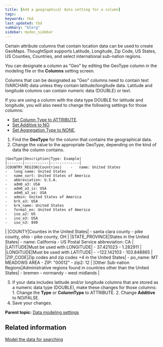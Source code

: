 ```yaml
---
title: [Add a geographical data setting for a column]
tags: 
keywords: tbd
last_updated: tbd
summary: "blerg"
sidebar: mydoc_sidebar
---
```

Certain attribute columns that contain location data can be used to create GeoMaps. ThoughtSpot supports Latitude, Longitude, Zip Code, US States, US Counties, Countries, and select international sub-nation regions.

You can designate a column as "Geo" by editing the GeoType column in the modeling file or the **Columns** setting screen.

Columns that can be designated as "Geo" columns need to contain text (VARCHAR) data unless they contain latitude/longitude data. Latitude and longitude columns can contain numeric data (DOUBLE) or text.

If you are using a column with the data type DOUBLE for latitude and longitude, you will also need to change the following settings for those columns:

-   [Set Column Type to ATTRIBUTE](change_column_type.html#).
-   [Set Additive to NO](change_column_additive.html#).
-   [Set Aggregation Type to NONE](change_aggreg_type.html#).

1.   Find the **GeoType** for the column that contains the geographical data.
2.   Change the value to the appropriate GeoType, depending on the kind of data the column contains.

    |GeoType|Description|Type: Example|
    |-------|-----------|-------------|
    |COUNTRY_REGION|Countries|    -   name: United States
    -   long name: United States
    -   name_sort: United States of America
    -   abbreviation: U.S.A.
    -   adm0_a3: USA
    -   adm0_a3_is: USA
    -   adm0_a3_us: USA
    -   admin: United States of America
    -   brk_a3: USA
    -   brk_name: United States
    -   formal_en: United States of America
    -   iso_a2: US
    -   iso_a3: USA
    -   iso_n3: 840
|
    |COUNTY|Counties in the United States|     -   santa clara county
    -   pike county, ohio
    -   pike county, OH
 |
    |STATE_PROVINCE|States in the United States|    -   name: California
    -   US Postal Service abbreviation: CA
|
    |LATITUDE|Must be used with LONGITUDE|    -   37.421023
    -   1.282911
|
    |LONGITUDE|Must be used with LATITUDE|    -   −122.142103
    -   103.848865
|
    |ZIP_CODE|Zip codes and zip codes +4 in the United States|    -   po_name: MT MEADOWS AREA
    -   ZIP: "00012"
    -   zip2: 12
|
    |Other Sub-nation Regions|Administrative regions found in countries other than the United States|     -   bremen
    -   normandy
    -   west midlands
 |

3.   If your data includes latitude and/or longitude columns that are stored as a numeric data type (DOUBLE), make these changes for those columns:
    1.   Change the **Type** or **ColumnType** to ATTRIBUTE.
    2.   Change **Additive** to NO/FALSE.
4.   Save your changes.

**Parent topic:** [Data modeling settings](../../admin/data_modeling/data_modeling_settings.html)

## Related information  


[Model the data for searching](semantic_modeling.html#)
